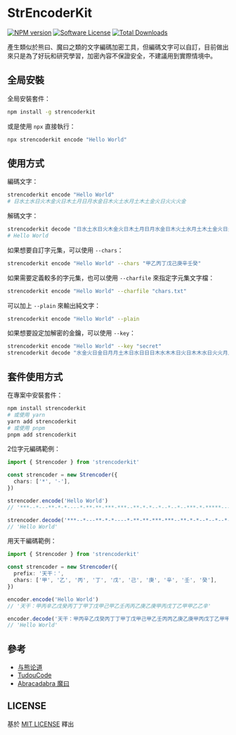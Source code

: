 # StrEncoderKit

[![NPM version][ico-version]][link-npm]
[![Software License][ico-license]](LICENSE)
[![Total Downloads][ico-downloads]][link-downloads]

產生類似於熊曰、魔曰之類的文字編碼加密工具，但編碼文字可以自訂，目前做出來只是為了好玩和研究學習，加密內容不保證安全，不建議用到實際情境中。

## 全局安裝

全局安裝套件：

```bash
npm install -g strencoderkit
```

或是使用 `npx` 直接執行：

```bash
npx strencoderkit encode "Hello World"
```

## 使用方式

編碼文字：

```bash
strencoderkit encode "Hello World"
# 日水土水日火木金火日木土月日月水金日木火土水月土木土金火日火火火金
```

解碼文字：

```bash
strencoderkit decode "日水土水日火木金火日木土月日月水金日木火土水月土木土金火日火火火金"
# Hello World
```

如果想要自訂字元集，可以使用 `--chars`：

```bash
strencoderkit encode "Hello World" --chars "甲乙丙丁戊己庚辛壬癸"
```

如果需要定義較多的字元集，也可以使用 `--charfile` 來指定字元集文字檔：

```bash
strencoderkit encode "Hello World" --charfile "chars.txt"
```

可以加上 `--plain` 來輸出純文字：

```bash
strencoderkit encode "Hello World" --plain
```

如果想要設定加解密的金鑰，可以使用 `--key`：

```bash
strencoderkit encode "Hello World" --key "secret"
strencoderkit decode "水金火日金日月月土木日水日日日木水木木日火日木木水日火火月月日日火" --key "secret"
```

## 套件使用方式

在專案中安裝套件：

```bash
npm install strencoderkit
# 或使用 yarn
yarn add strencoderkit
# 或使用 pnpm
pnpm add strencoderkit
```

2位字元編碼範例：

```ts
import { Strencoder } from 'strencoderkit'

const strencoder = new Strencoder({
  chars: ['*', '-'],
})

strencoder.encode('Hello World')
// '***--*---**-*-*----*-**-**-***-***--**-*-*--*--*--*--***-*-*****----**--*--**-***---*-*-'

strencoder.decode('***--*---**-*-*----*-**-**-***-***--**-*-*--*--*--*--***-*-*****----**--*--**-***---*-*-')
// 'Hello World'
```

用天干編碼範例：

```ts
import { Strencoder } from 'strencoderkit'

const strencoder = new Strencoder({
  prefix: '天干：',
  chars: ['甲', '乙', '丙', '丁', '戊', '己', '庚', '辛', '壬', '癸'],
})

encoder.encode('Hello World')
// '天干：甲丙辛乙戊癸丙丁丁甲丁戊甲己甲乙壬丙丙乙庚乙庚甲丙戊丁乙甲甲乙乙辛'

encoder.decode('天干：甲丙辛乙戊癸丙丁丁甲丁戊甲己甲乙壬丙丙乙庚乙庚甲丙戊丁乙甲甲乙乙辛')
// 'Hello World'
```

## 參考

- [与熊论道](http://hi.pcmoe.net/)
- [TudouCode](https://github.com/lersh/TudouCode)
- [Abracadabra 魔曰](https://github.com/SheepChef/Abracadabra)

## LICENSE

基於 [MIT LICENSE](LICENSE.md) 釋出

[ico-version]: https://img.shields.io/npm/v/strencoderkit?style=flat-square
[ico-license]: https://img.shields.io/badge/license-MIT-brightgreen?style=flat-square
[ico-downloads]: https://img.shields.io/npm/dt/strencoderkit?style=flat-square

[link-npm]: https://www.npmjs.com/package/strencoderkit
[link-downloads]: https://www.npmjs.com/package/strencoderkit
